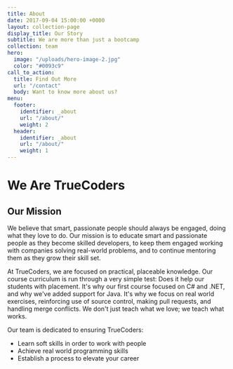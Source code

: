 ```yaml
---
title: About
date: 2017-09-04 15:00:00 +0000
layout: collection-page
display_title: Our Story
subtitle: We are more than just a bootcamp
collection: team
hero:
  image: "/uploads/hero-image-2.jpg"
  color: "#0093c9"
call_to_action:
  title: Find Out More
  url: "/contact"
  body: Want to know more about us?
menu:
  footer:
    identifier: _about
    url: "/about/"
    weight: 2
  header:
    identifier: _about
    url: "/about/"
    weight: 1
---
```


# We Are TrueCoders

## Our Mission

We believe that smart, passionate people should always be engaged, doing what they love to do. Our mission is to educate smart and passionate people as they become skilled developers, to keep them engaged working with companies solving real-world problems, and to continue mentoring them as they grow their skill set.

At TrueCoders, we are focused on practical, placeable knowledge. Our course curriculum is run through a very simple test: Does it help our students with placement. It's why our first course focused on C# and .NET, and why we've added support for Java. It's why we focus on real world exercises, reinforcing use of source control, making pull requests, and handling merge conflicts. We don't just teach what we love; we teach what works.

Our team is dedicated to ensuring TrueCoders:

* Learn soft skills in order to work with people
* Achieve real world programming skills
* Establish a process to elevate your career
